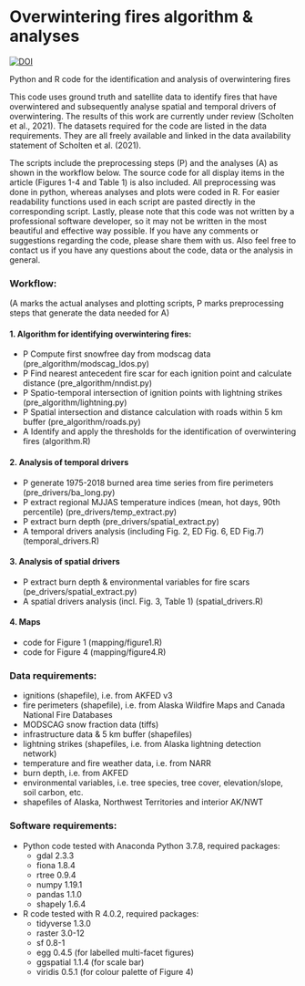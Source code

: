 # Overwintering fires algorithm & analyses


<a href="https://zenodo.org/badge/latestdoi/339752933"><img src="https://zenodo.org/badge/339752933.svg" alt="DOI"></a>


Python and R code for the identification and analysis of overwintering fires

This code uses ground truth and satellite data to identify fires that have overwintered and subsequently analyse spatial and temporal drivers of overwintering. The results of this work are currently under review (Scholten et al., 2021). The datasets required for the code are listed in the data requirements. They are all freely available and linked in the data availability statement of Scholten et al. (2021). 
  
The scripts include the preprocessing steps (P) and the analyses (A) as shown in the workflow below. The source code for all display items in the article (Figures 1-4 and Table 1) is also included. All preprocessing was done in python, whereas analyses and plots were coded in R. For easier readability functions used in each script are pasted directly in the corresponding script. Lastly, please note that this code was not written by a professional software developer, so it may not be written in the most beautiful and effective way possible. If you have any comments or suggestions regarding the code, please share them with us. Also feel free to contact us if you have any questions about the code, data or the analysis in general.

### Workflow: 
(A marks the actual analyses and plotting scripts, P marks preprocessing steps that generate the data needed for A)
#### 1. Algorithm for identifying overwintering fires:
- P Compute first snowfree day from modscag data (pre_algorithm/modscag_ldos.py) 
- P Find nearest antecedent fire scar for each ignition point and calculate distance (pre_algorithm/nndist.py)
- P Spatio-temporal intersection of ignition points with lightning strikes (pre_algorithm/lightning.py)
- P Spatial intersection and distance calculation with roads within 5 km buffer (pre_algorithm/roads.py)
- A Identify and apply the thresholds for the identification of overwintering fires (algorithm.R)
#### 2. Analysis of temporal drivers
- P generate 1975-2018 burned area time series from fire perimeters (pre_drivers/ba_long.py)
- P extract regional MJJAS temperature indices (mean, hot days, 90th percentile) (pre_drivers/temp_extract.py)
- P extract burn depth (pre_drivers/spatial_extract.py)
- A temporal drivers analysis (including Fig. 2, ED Fig. 6, ED Fig.7) (temporal_drivers.R)
#### 3. Analysis of spatial drivers
- P extract burn depth & environmental variables for fire scars (pe_drivers/spatial_extract.py)
- A spatial drivers analysis (incl. Fig. 3, Table 1) (spatial_drivers.R)
#### 4. Maps
- code for Figure 1 (mapping/figure1.R)
- code for Figure 4 (mapping/figure4.R)

### Data requirements:
- ignitions (shapefile), i.e. from AKFED v3
- fire perimeters (shapefile), i.e. from Alaska Wildfire Maps and Canada National Fire Databases
- MODSCAG snow fraction data (tiffs)
- infrastructure data & 5 km buffer (shapefiles)
- lightning strikes (shapefiles, i.e. from Alaska lightning detection network)
- temperature and fire weather data, i.e. from NARR
- burn depth, i.e. from AKFED
- environmental variables, i.e. tree species, tree cover, elevation/slope, soil carbon, etc.
- shapefiles of Alaska, Northwest Territories and interior AK/NWT

### Software requirements:
- Python code tested with Anaconda Python 3.7.8, required packages:
  - gdal 2.3.3
  - fiona 1.8.4
  - rtree 0.9.4
  - numpy 1.19.1
  - pandas 1.1.0
  - shapely 1.6.4
- R code tested with R 4.0.2, required packages:
  - tidyverse 1.3.0
  - raster 3.0-12
  - sf 0.8-1
  - egg 0.4.5 (for labelled multi-facet figures)
  - ggspatial 1.1.4 (for scale bar)
  - viridis 0.5.1 (for colour palette of Figure 4)
